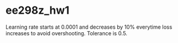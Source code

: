 # ee298z_hw1

Learning rate starts at 0.0001 and decreases by 10% everytime loss increases to avoid overshooting.
Tolerance is 0.5.
